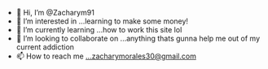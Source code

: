 - 👋 Hi, I’m @Zacharym91
- 👀 I’m interested in ...learning to make some money!
- 🌱 I’m currently learning ...how to work this site lol
- 💞️ I’m looking to collaborate on ...anything thats gunna help me out of my current addiction
- 📫 How to reach me ...zacharymorales30@gmail.com

<!---
Zacharym91/Zacharym91 is a ✨ special ✨ repository because its `README.md` (this file) appears on your GitHub profile.
You can click the Preview link to take a look at your changes.
--->
